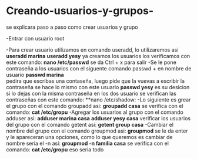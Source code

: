 # Creando-usuarios-y-grupos-
se explicara paso a paso como crear usuarios y grupo

-Entrar con usuario root

-Para crear usuario utilizamos en comando useradd, lo utilizaremos asi
**useradd marina**
**useradd yesy**
 ya creamos los usuarios los verificamos con este comando: **nano /etc/passwd**   se da Ctrl + x para salir
-Se le pone contraseña a los usuarios con el siguente comando passwd + en nombre de usuario
 **passwd marina**   
pedira que escribas una contaseña, luego pide que la vuevas a escribir la contraseña
se hace lo mismo con este usuario **passwd yesy** 
es su desicion si lo dejas con la misma contraseña en los dos usuario
se verifican las contraseñas con este comando: **nano /etc/shadow:
-Lo siguiente es grear el grupo con el comando groupadd asi: **groupadd casa**
se verifica con el comando: **cat /etc/gropu**
-Agregar los usuarios al grupo con el comando adduser asi:
**adduser marina casa**
**adduser yesy casa**
verificar los usuarios del grupo con el comando getent asi: **getent group casa**
-Cambiar el nombre del grupo con el comando groupmod asi:
**groupmod**  se le da enter y le apareceran una opciones, como lo que queremos es cambiar de nombre seria el -n asi:
**groupmod -n familia casa**
se verifica con el comando: **cat /etc/gropu**
eso seria todo
